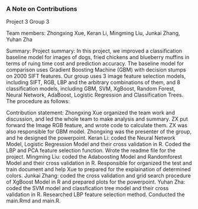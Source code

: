 ### A Note on Contributions


Project 3 Group 3

Team members: Zhongxing Xue, Keran Li, Mingming Liu, Junkai Zhang, Yuhan Zha

Summary: Project summary: In this project, we improved a classification baseline model for images of dogs, fried chickens and blueberry muffins in terms of ruing time cost and prediction accuracy. The baseline model for comparison uses Gradient Boosting Machine (GBM) with decision stumps on 2000 SIFT features. Our group uses 3 image feature selection models, including SIFT, RGB, LBP and the arbitrary combinations of them, and 8 classification models, including GBM, SVM, XgBoost, Random Forest, Neural Network, AdaBoost, Logistic Regression and Classification Trees. The procedure as follows:

Contribution statement: 
Zhongxing Xue organized the team work and discussion, and led the whole team to make analysis and summary. ZX put forward the Image RGB feature, and wrote code to calculate them. ZX was also responsible for GBM model. Zhongxing was the presenter of the group, and he designed the powerpoint.
Keran Li: coded the Neural Network Model, Logistic Regression Model and their cross validation in R. Coded the LBP and PCA feature selection function. Wrote the readme file for the project.
Mingming Liu: coded the Adaboosting Model and Randomforest Model and their cross validation in R. Responsible for organized the test and train document and help Xue to prepared for the explaination of determined colors.
Junkai Zhang: coded the cross validation and grid search procedure of XgBoost Model in R and prepared plots for the powerpoint.
Yuhan Zha: coded the SVM model and classfication tree model and their cross validation in R. Researched LBP feature selection method. Conducted the main.Rmd and main.R.
